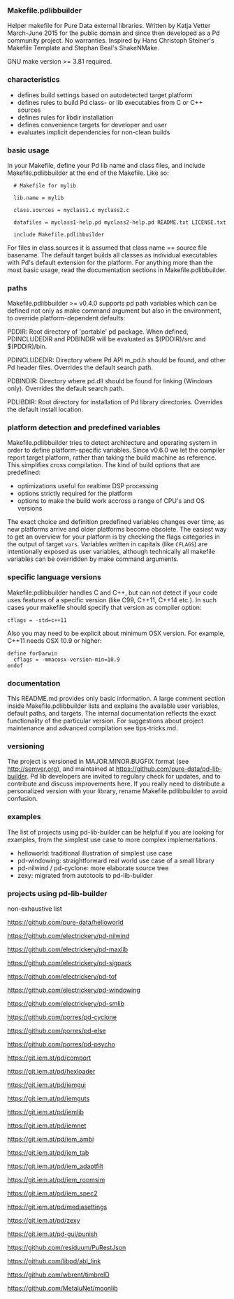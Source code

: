

### Makefile.pdlibbuilder ###

Helper makefile for Pure Data external libraries. Written by Katja Vetter
March-June 2015 for the public domain and since then developed as a Pd
community project. No warranties. Inspired by Hans Christoph Steiner's Makefile
Template and Stephan Beal's ShakeNMake.

GNU make version >= 3.81 required.


### characteristics ###


* defines build settings based on autodetected target platform
* defines rules to build Pd class- or lib executables from C or C++ sources
* defines rules for libdir installation
* defines convenience targets for developer and user
* evaluates implicit dependencies for non-clean builds


### basic usage ###


In your Makefile, define your Pd lib name and class files, and include
Makefile.pdlibbuilder at the end of the Makefile. Like so:


      # Makefile for mylib

      lib.name = mylib

      class.sources = myclass1.c myclass2.c

      datafiles = myclass1-help.pd myclass2-help.pd README.txt LICENSE.txt

      include Makefile.pdlibbuilder


For files in class.sources it is assumed that class name == source file
basename. The default target builds all classes as individual executables
with Pd's default extension for the platform. For anything more than the
most basic usage, read the documentation sections in Makefile.pdlibbuilder.


### paths ###


Makefile.pdlibbuilder >= v0.4.0 supports pd path variables which can be
defined not only as make command argument but also in the environment, to
override platform-dependent defaults:

PDDIR:
Root directory of 'portable' pd package. When defined, PDINCLUDEDIR and
PDBINDIR will be evaluated as $(PDDIR)/src and $(PDDIR)/bin.

PDINCLUDEDIR:
Directory where Pd API m_pd.h should be found, and other Pd header files.
Overrides the default search path.

PDBINDIR:
Directory where pd.dll should be found for linking (Windows only). Overrides
the default search path.

PDLIBDIR:
Root directory for installation of Pd library directories. Overrides the
default install location.


### platform detection and predefined variables ###


Makefile.pdlibbuilder tries to detect architecture and operating system in
order to define platform-specific variables. Since v0.6.0 we let the compiler
report target platform, rather than taking the build machine as reference. This
simplifies cross compilation. The kind of build options that are predefined:

- optimizations useful for realtime DSP processing
- options strictly required for the platform
- options to make the build work accross a range of CPU's and OS versions

The exact choice and definition predefined variables changes over time, as new
platforms arrive and older platforms become obsolete. The easiest way to get an
overview for your platform is by checking the flags categories in the output of
target `vars`. Variables written in capitals (like `CFLAGS`) are intentionally
exposed as user variables, although technically all makefile variables can be
overridden by make command arguments.


### specific language versions ###


Makefile.pdlibbuilder handles C and C++, but can not detect if your code uses
features of a specific version (like C99, C++11, C++14 etc.). In such cases
your makefile should specify that version as compiler option:

    cflags = -std=c++11

Also you may need to be explicit about minimum OSX version. For example, C++11
needs OSX 10.9 or higher:

    define forDarwin
      cflags = -mmacosx-version-min=10.9
    endef


### documentation ###


This README.md provides only basic information. A large comment section inside
Makefile.pdlibbuilder lists and explains the available user variables, default
paths, and targets. The internal documentation reflects the exact functionality
of the particular version. For suggestions about project maintenance and
advanced compilation see tips-tricks.md.


### versioning ###


The project is versioned in MAJOR.MINOR.BUGFIX format (see http://semver.org),
and maintained at https://github.com/pure-data/pd-lib-builder. Pd lib developers
are invited to regulary check for updates, and to contribute and discuss
improvements here. If you really need to distribute a personalized version with
your library, rename Makefile.pdlibbuilder to avoid confusion.


### examples ###

The list of projects using pd-lib-builder can be helpful if you are looking for
examples, from the simplest use case to more complex implementations.

- helloworld: traditional illustration of simplest use case
- pd-windowing: straightforward real world use case of a small library
- pd-nilwind / pd-cyclone: more elaborate source tree
- zexy: migrated from autotools to pd-lib-builder


### projects using pd-lib-builder ###

non-exhaustive list

https://github.com/pure-data/helloworld

https://github.com/electrickery/pd-nilwind

https://github.com/electrickery/pd-maxlib

https://github.com/electrickery/pd-sigpack

https://github.com/electrickery/pd-tof

https://github.com/electrickery/pd-windowing

https://github.com/electrickery/pd-smlib

https://github.com/porres/pd-cyclone

https://github.com/porres/pd-else

https://github.com/porres/pd-psycho

https://git.iem.at/pd/comport

https://git.iem.at/pd/hexloader

https://git.iem.at/pd/iemgui

https://git.iem.at/pd/iemguts

https://git.iem.at/pd/iemlib

https://git.iem.at/pd/iemnet

https://git.iem.at/pd/iem_ambi

https://git.iem.at/pd/iem_tab

https://git.iem.at/pd/iem_adaptfilt

https://git.iem.at/pd/iem_roomsim

https://git.iem.at/pd/iem_spec2

https://git.iem.at/pd/mediasettings

https://git.iem.at/pd/zexy

https://git.iem.at/pd-gui/punish

https://github.com/residuum/PuRestJson

https://github.com/libpd/abl_link

https://github.com/wbrent/timbreID

https://github.com/MetaluNet/moonlib


